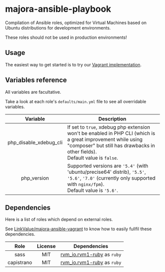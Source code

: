 # majora-ansible-playbook

Compilation of Ansible roles, optimized for Virtual Machines based on Ubuntu distributions for development environments.

These roles should not be used in production environments!



## Usage

The easiest way to get started is to try our [Vagrant implementation](https://github.com/LinkValue/majora-ansible-vagrant).



## Variables reference

All variables are facultative.

Take a look at each role's `defaults/main.yml` file to see all overridable variables. 

| Variable    | Description |
|:-----------:|-------------|
| php_disable_xdebug_cli | If set to `true`, xdebug php extension won't be enabled in PHP CLI (which is a great improvement while using "composer" but still has drawbacks in other fields). <br>Default value is `false`. |
| php_version | Supported versions are `'5.4'` (with 'ubuntu/precise64' distrib), `'5.5'`, `'5.6'`, `'7.0'` (currently only supported with `nginx/fpm`). <br>Default value is `'5.6'`. |



## Dependencies

Here is a list of roles which depend on external roles.

See [LinkValue/majora-ansible-vagrant](https://github.com/LinkValue/majora-ansible-vagrant) to know how to easily fullfil these dependencies.

| Role | License | Dependencies |
|:----:|:-------:|--------------|
| sass       | MIT | [rvm_io.rvm1-ruby](https://github.com/rvm/rvm1-ansible) as `ruby` |
| capistrano | MIT | [rvm_io.rvm1-ruby](https://github.com/rvm/rvm1-ansible) as `ruby` |
